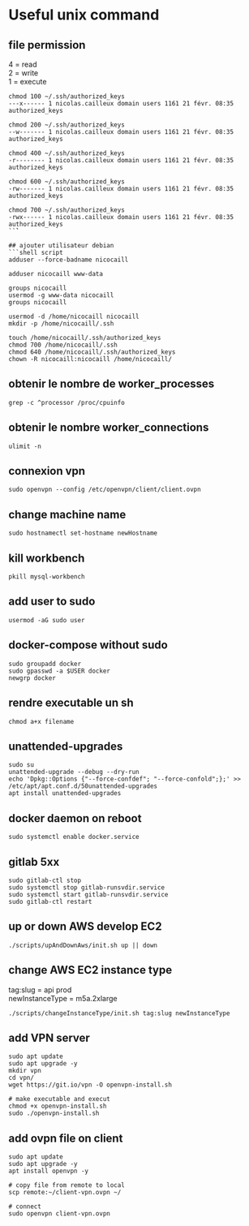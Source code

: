 # Useful unix command

## file permission
4 = read  
2 = write  
1 = execute  

```shell script
chmod 100 ~/.ssh/authorized_keys
---x------ 1 nicolas.cailleux domain users 1161 21 févr. 08:35 authorized_keys

chmod 200 ~/.ssh/authorized_keys
--w------- 1 nicolas.cailleux domain users 1161 21 févr. 08:35 authorized_keys

chmod 400 ~/.ssh/authorized_keys
-r-------- 1 nicolas.cailleux domain users 1161 21 févr. 08:35 authorized_keys

chmod 600 ~/.ssh/authorized_keys
-rw------- 1 nicolas.cailleux domain users 1161 21 févr. 08:35 authorized_keys

chmod 700 ~/.ssh/authorized_keys
-rwx------ 1 nicolas.cailleux domain users 1161 21 févr. 08:35 authorized_keys
``̀` 

## ajouter utilisateur debian
```shell script
adduser --force-badname nicocaill

adduser nicocaill www-data

groups nicocaill
usermod -g www-data nicocaill
groups nicocaill

usermod -d /home/nicocaill nicocaill
mkdir -p /home/nicocaill/.ssh

touch /home/nicocaill/.ssh/authorized_keys
chmod 700 /home/nicocaill/.ssh
chmod 640 /home/nicocaill/.ssh/authorized_keys
chown -R nicocaill:nicocaill /home/nicocaill/
```

## obtenir le nombre de worker_processes
```shell script
grep -c ^processor /proc/cpuinfo
```

## obtenir le nombre worker_connections
```shell script
ulimit -n
```

## connexion vpn
```shell script
sudo openvpn --config /etc/openvpn/client/client.ovpn
```

## change machine name
```shell script
sudo hostnamectl set-hostname newHostname
```

## kill workbench
```shell script
pkill mysql-workbench
```

## add user to sudo
```shell script
usermod -aG sudo user
```

## docker-compose without sudo
```shell script
sudo groupadd docker
sudo gpasswd -a $USER docker
newgrp docker
```

## rendre executable un sh
```shell script
chmod a+x filename
```

## unattended-upgrades
```shell script
sudo su
unattended-upgrade --debug --dry-run
echo 'Dpkg::Options {"--force-confdef"; "--force-confold";};' >> /etc/apt/apt.conf.d/50unattended-upgrades
apt install unattended-upgrades
```

## docker daemon on reboot
```shell script
sudo systemctl enable docker.service
```

## gitlab 5xx
```shell script
sudo gitlab-ctl stop
sudo systemctl stop gitlab-runsvdir.service
sudo systemctl start gitlab-runsvdir.service
sudo gitlab-ctl restart
```

## up or down AWS develop EC2
```shell script
./scripts/upAndDownAws/init.sh up || down
```

## change AWS EC2 instance type
tag:slug = api prod  
newInstanceType = m5a.2xlarge
```shell script
./scripts/changeInstanceType/init.sh tag:slug newInstanceType
```

## add VPN server
```shell script
sudo apt update
sudo apt upgrade -y
mkdir vpn
cd vpn/
wget https://git.io/vpn -O openvpn-install.sh

# make executable and execut
chmod +x openvpn-install.sh
sudo ./openvpn-install.sh
```

## add ovpn file on client
```shell script
sudo apt update
sudo apt upgrade -y
apt install openvpn -y

# copy file from remote to local
scp remote:~/client-vpn.ovpn ~/

# connect
sudo openvpn client-vpn.ovpn
```
